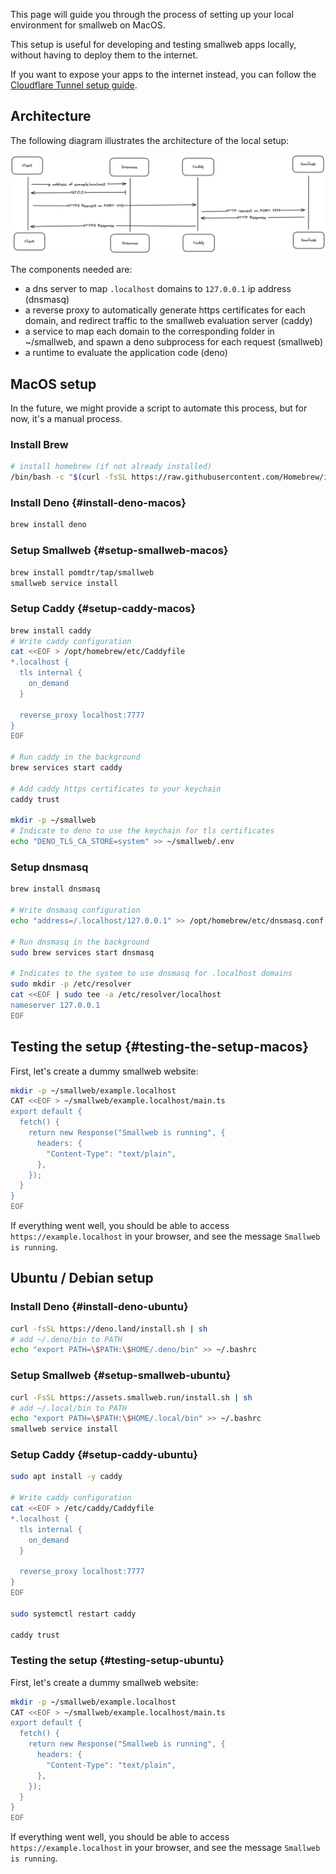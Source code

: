 This page will guide you through the process of setting up your local environment for smallweb on MacOS.

This setup is useful for developing and testing smallweb apps locally, without having to deploy them to the internet.

If you want to expose your apps to the internet instead, you can follow the [Cloudflare Tunnel setup guide](../cloudflare/tunnel.md).

## Architecture

The following diagram illustrates the architecture of the local setup:

![Localhost architecture](./architecture.excalidraw.png)

The components needed are:

- a dns server to map `.localhost` domains to `127.0.0.1` ip address (dnsmasq)
- a reverse proxy to automatically generate https certificates for each domain, and redirect traffic to the smallweb evaluation server (caddy)
- a service to map each domain to the corresponding folder in ~/smallweb, and spawn a deno subprocess for each request (smallweb)
- a runtime to evaluate the application code (deno)

## MacOS setup

In the future, we might provide a script to automate this process, but for now, it's a manual process.

### Install Brew

```sh
# install homebrew (if not already installed)
/bin/bash -c "$(curl -fsSL https://raw.githubusercontent.com/Homebrew/install/HEAD/install.sh)"
```

### Install Deno {#install-deno-macos}

```sh
brew install deno
```

### Setup Smallweb {#setup-smallweb-macos}

```sh
brew install pomdtr/tap/smallweb
smallweb service install
```

### Setup Caddy {#setup-caddy-macos}

```sh
brew install caddy
# Write caddy configuration
cat <<EOF > /opt/homebrew/etc/Caddyfile
*.localhost {
  tls internal {
    on_demand
  }

  reverse_proxy localhost:7777
}
EOF

# Run caddy in the background
brew services start caddy

# Add caddy https certificates to your keychain
caddy trust

mkdir -p ~/smallweb
# Indicate to deno to use the keychain for tls certificates
echo "DENO_TLS_CA_STORE=system" >> ~/smallweb/.env
```

### Setup dnsmasq

```sh
brew install dnsmasq

# Write dnsmasq configuration
echo "address=/.localhost/127.0.0.1" >> /opt/homebrew/etc/dnsmasq.conf

# Run dnsmasq in the background
sudo brew services start dnsmasq

# Indicates to the system to use dnsmasq for .localhost domains
sudo mkdir -p /etc/resolver
cat <<EOF | sudo tee -a /etc/resolver/localhost
nameserver 127.0.0.1
EOF
```

## Testing the setup {#testing-the-setup-macos}

First, let's create a dummy smallweb website:

```sh
mkdir -p ~/smallweb/example.localhost
CAT <<EOF > ~/smallweb/example.localhost/main.ts
export default {
  fetch() {
    return new Response("Smallweb is running", {
      headers: {
        "Content-Type": "text/plain",
      },
    });
  }
}
EOF
```

If everything went well, you should be able to access `https://example.localhost` in your browser, and see the message `Smallweb is running`.

## Ubuntu / Debian setup

### Install Deno {#install-deno-ubuntu}

```sh
curl -fsSL https://deno.land/install.sh | sh
# add ~/.deno/bin to PATH
echo "export PATH=\$PATH:\$HOME/.deno/bin" >> ~/.bashrc
```

### Setup Smallweb {#setup-smallweb-ubuntu}

```sh
curl -FsSL https://assets.smallweb.run/install.sh | sh
# add ~/.local/bin to PATH
echo "export PATH=\$PATH:\$HOME/.local/bin" >> ~/.bashrc
smallweb service install
```

### Setup Caddy {#setup-caddy-ubuntu}

```sh
sudo apt install -y caddy

# Write caddy configuration
cat <<EOF > /etc/caddy/Caddyfile
*.localhost {
  tls internal {
    on_demand
  }

  reverse_proxy localhost:7777
}
EOF

sudo systemctl restart caddy

caddy trust
```

### Testing the setup {#testing-setup-ubuntu}

First, let's create a dummy smallweb website:

```sh
mkdir -p ~/smallweb/example.localhost
CAT <<EOF > ~/smallweb/example.localhost/main.ts
export default {
  fetch() {
    return new Response("Smallweb is running", {
      headers: {
        "Content-Type": "text/plain",
      },
    });
  }
}
EOF
```

If everything went well, you should be able to access `https://example.localhost` in your browser, and see the message `Smallweb is running`.
